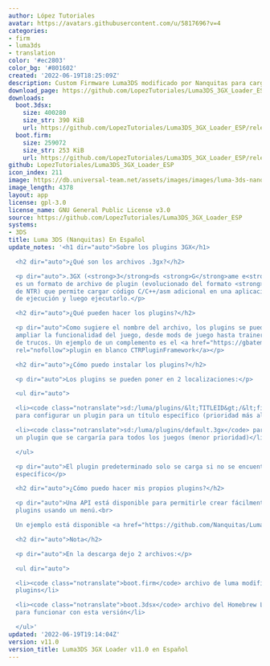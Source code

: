 ```yaml
---
author: López Tutoriales
avatar: https://avatars.githubusercontent.com/u/5817696?v=4
categories:
- firm
- luma3ds
- translation
color: '#ec2803'
color_bg: '#801602'
created: '2022-06-19T18:25:09Z'
description: Custom Firmware Luma3DS modificado por Nanquitas para cargar plugins
download_page: https://github.com/LopezTutoriales/Luma3DS_3GX_Loader_ESP/releases
downloads:
  boot.3dsx:
    size: 400280
    size_str: 390 KiB
    url: https://github.com/LopezTutoriales/Luma3DS_3GX_Loader_ESP/releases/download/v11.0/boot.3dsx
  boot.firm:
    size: 259072
    size_str: 253 KiB
    url: https://github.com/LopezTutoriales/Luma3DS_3GX_Loader_ESP/releases/download/v11.0/boot.firm
github: LopezTutoriales/Luma3DS_3GX_Loader_ESP
icon_index: 211
image: https://db.universal-team.net/assets/images/images/luma-3ds-nanquitas-en-espanol.png
image_length: 4378
layout: app
license: gpl-3.0
license_name: GNU General Public License v3.0
source: https://github.com/LopezTutoriales/Luma3DS_3GX_Loader_ESP
systems:
- 3DS
title: Luma 3DS (Nanquitas) En Español
update_notes: '<h1 dir="auto">Sobre los plugins 3GX</h1>

  <h2 dir="auto">¿Qué son los archivos .3gx?</h2>

  <p dir="auto">.3GX (<strong>3</strong>ds <strong>G</strong>ame e<strong>X</strong>tension)
  es un formato de archivo de plugin (evolucionado del formato <strong>.plg</strong>
  de NTR) que permite cargar código C/C++/asm adicional en una aplicación en tiempo
  de ejecución y luego ejecutarlo.</p>

  <h2 dir="auto">¿Qué pueden hacer los plugins?</h2>

  <p dir="auto">Como sugiere el nombre del archivo, los plugins se pueden usar para
  ampliar la funcionalidad del juego, desde mods de juego hasta trainers o cargadores
  de trucos. Un ejemplo de un complemento es el <a href="https://gbatemp.net/threads/ctrpluginframework-blank-plugin-now-with-action-replay.487729/"
  rel="nofollow">plugin en blanco CTRPluginFramework</a></p>

  <h2 dir="auto">¿Cómo puedo instalar los plugins?</h2>

  <p dir="auto">Los plugins se pueden poner en 2 localizaciones:</p>

  <ul dir="auto">

  <li><code class="notranslate">sd:/luma/plugins/&lt;TITLEID&gt;/&lt;filename&gt;.3gx</code>
  para configurar un plugin para un título específico (prioridad más alta)</li>

  <li><code class="notranslate">sd:/luma/plugins/default.3gx</code> para configurar
  un plugin que se cargaría para todos los juegos (menor prioridad)</li>

  </ul>

  <p dir="auto">El plugin predeterminado solo se carga si no se encuentra ningún plugin
  específico</p>

  <h2 dir="auto">¿Cómo puedo hacer mis propios plugins?</h2>

  <p dir="auto">Una API está disponible para permitirle crear fácilmente sus propios
  plugins usando un menú.<br>

  Un ejemplo está disponible <a href="https://github.com/Nanquitas/Luma3DS-Plugin-sample">aquí</a></p>

  <h2 dir="auto">Nota</h2>

  <p dir="auto">En la descarga dejo 2 archivos:</p>

  <ul dir="auto">

  <li><code class="notranslate">boot.firm</code> archivo de luma modificado para cargar
  plugins</li>

  <li><code class="notranslate">boot.3dsx</code> archivo del Homebrew Launcher actualizado
  para funcionar con esta versión</li>

  </ul>'
updated: '2022-06-19T19:14:04Z'
version: v11.0
version_title: Luma3DS 3GX Loader v11.0 en Español
---
```

